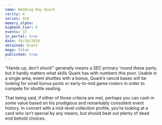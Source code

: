```yaml
---
name: Wedding Day Quark
rarity: 4
series: ds9
memory_alpha:
bigbook_tier: 6
events: 37
in_portal: true
date: 18/10/2018
obtained: Event
mega: false
published: true
---
```


“Hands up, don’t shoot!” generally means a SEC primary ‘round these parts, but it hardly matters what skills Quark has with numbers this poor. Usable in a single area, event shuttles with a bonus, Quark’s rancid bases will be looking for small bonus pools or early-to-mid game rosters in order to compete for shuttle seating.

That being said, if either of those criteria are met, perhaps you can cash in some value based on his prodigious and remarkably consistent event history. In concert with a mid-level collection profile, you’re looking at a card who isn’t special by any means, but should beat out plenty of dead end behold choices.
